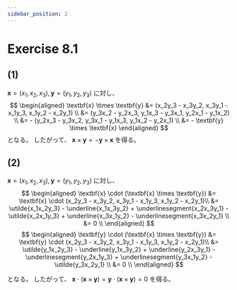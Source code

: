 ```yaml
---
sidebar_position: 2
---
```


# Exercise 8.1
## (1)
$\textbf{x} = (x_1, x_2, x_3), \textbf{y} = (y_1, y_2, y_3)$ に対し、
$$
\begin{aligned}
\textbf{x} \times	\textbf{y} &= (x_2y_3 - x_3y_2, x_3y_1 - x_1y_3, x_1y_2 - x_2y_1) \\
&= (y_3x_2 - y_2x_3, y_1x_3 - y_3x_1, y_2x_1 - y_1x_2) \\
&= - (y_2x_3 - y_3x_2, y_3x_1 - y_1x_3, y_1x_2 - y_2x_1) \\
&= - \textbf{y} \times	\textbf{x}
\end{aligned}
$$
となる。
したがって、 $\textbf{x} \times	\textbf{y} = - \textbf{y} \times	\textbf{x}$ を得る。

## (2)
$\textbf{x} = (x_1, x_2, x_3), \textbf{y} = (y_1, y_2, y_3)$ に対し、
$$
\begin{aligned}
\textbf{x} \cdot (\textbf{x} \times \textbf{y}) &= \textbf{x} \cdot (x_2y_3 - x_3y_2, x_3y_1 - x_1y_3, x_1y_2 - x_2y_1)\\
&= \utilde{x_1x_2y_3} - \underline{x_1x_3y_2} + \underlinesegment{x_2x_3y_1} - \utilde{x_2x_1y_3} + \underline{x_3x_1y_2} - \underlinesegment{x_3x_2y_1} \\
&= 0 \\
\end{aligned}
$$
$$
\begin{aligned}
\textbf{y} \cdot (\textbf{x} \times \textbf{y}) &= \textbf{y} \cdot (x_2y_3 - x_3y_2, x_3y_1 - x_1y_3, x_1y_2 - x_2y_1)\\
&= \utilde{y_1x_2y_3} - \underline{y_1x_3y_2} + \underline{y_2x_3y_1} - \underlinesegment{y_2x_1y_3} + \underlinesegment{y_3x_1y_2} - \utilde{y_3x_2y_1} \\
&= 0 \\
\end{aligned}
$$

となる。
したがって、 $\textbf{x} \cdot (\textbf{x} \times \textbf{y}) = \textbf{y} \cdot (\textbf{x} \times \textbf{y}) = 0$ を得る。
